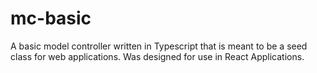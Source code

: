 # mc-basic
A basic model controller written in Typescript that is meant to be a seed class for web applications. Was designed for use in React Applications.
